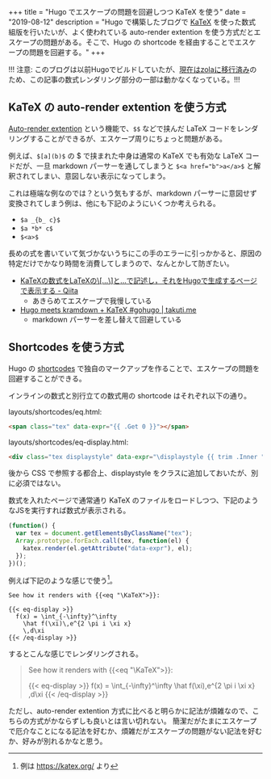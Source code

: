 +++
title = "Hugo でエスケープの問題を回避しつつ KaTeX を使う"
date = "2019-08-12"
description = "Hugo で構築したブログで [KaTeX](https://katex.org/) を使った数式組版を行いたいが、よく使われている auto-render extention を使う方式だとエスケープの問題がある。そこで、Hugo の shortcode を経由することでエスケープの問題を回避する。"
+++

!!! 注意: このブログは以前Hugoでビルドしていたが、[現在はzolaに移行済み](@/posts/renew-this-blog.md)のため、この記事の数式レンダリング部分の一部は動かなくなっている。!!!

## KaTeX の auto-render extention を使う方式

[Auto-render extention](https://katex.org/docs/autorender.html) という機能で、`$$` などで挟んだ LaTeX コードをレンダリングすることができるが、エスケープ周りにちょっと問題がある。

例えば、`$[a](b)$` の $ で挟まれた中身は通常の KaTeX でも有効な LaTeX コードだが、一旦 markdown パーサーを通してしまうと `$<a href="b">a</a>$` と解釈されてしまい、意図しない表示になってしまう。

これは極端な例なのでは？という気もするが、markdown パーサーに意図せず変換されてしまう例は、他にも下記のようにいくつか考えられる。

- `$a _{b_ c}$`
- `$a *b* c$`
- `$<a>$`

長めの式を書いていて気づかないうちにこの手のエラーに引っかかると、原因の特定だけでかなり時間を消費してしまうので、なんとかして防ぎたい。

* [KaTeXの数式をLaTeXの\\\[...\\\]と$...$で記述し，それをHugoで生成するページで表示する \- Qiita](https://qiita.com/mametank/items/fa2b8a03598c9548e461)
  - あきらめてエスケープで我慢している
* [Hugo meets kramdown \+ KaTeX \#gohugo \| takuti\.me](https://takuti.me/note/hugo-kramdown-and-katex/)
  - markdown パーサーを差し替えて回避している


## Shortcodes を使う方式

Hugo の [shortcodes](https://gohugo.io/content-management/shortcodes/) で独自のマークアップを作ることで、エスケープの問題を回避することができる。

インラインの数式と別行立ての数式用の shortcode はそれぞれ以下の通り。

layouts/shortcodes/eq.html:
```html
<span class="tex" data-expr="{{ .Get 0 }}"></span>
```

layouts/shortcodes/eq-display.html:
```html
<div class="tex displaystyle" data-expr="\displaystyle {{ trim .Inner "\n\r" }}"></div>
```

後から CSS で参照する都合上、displaystyle をクラスに追加しておいたが、別に必須ではない。

数式を入れたページで通常通り KaTeX のファイルをロードしつつ、下記のようなJSを実行すれば数式が表示される。

```js
(function() {
  var tex = document.getElementsByClassName("tex");
  Array.prototype.forEach.call(tex, function(el) {
    katex.render(el.getAttribute("data-expr"), el);
  });
})();
```

例えば下記のような感じで使う[^example]。
[^example]: 例は <https://katex.org/> より

```
See how it renders with {{<eq "\KaTeX">}}:

{{< eq-display >}}
  f(x) = \int_{-\infty}^\infty
    \hat f(\xi)\,e^{2 \pi i \xi x}
    \,d\xi
{{< /eq-display >}}
```

するとこんな感じでレンダリングされる。

>See how it renders with {{<eq "\KaTeX">}}:
>
>{{< eq-display >}}
>  f(x) = \int_{-\infty}^\infty
>    \hat f(\xi)\,e^{2 \pi i \xi x}
>    \,d\xi
>{{< /eq-display >}}

ただし、auto-render extention 方式に比べると明らかに記法が煩雑なので、こちらの方式がかならずしも良いとは言い切れない。
簡潔だがたまにエスケープで厄介なことになる記法を好むか、煩雑だがエスケープの問題がない記法を好むか、好みが別れるかなと思う。
